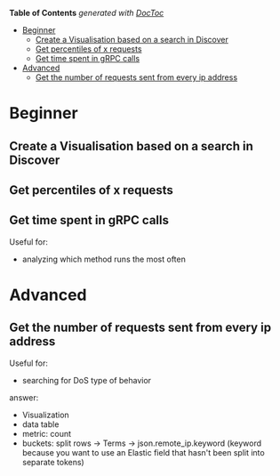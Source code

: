 <!-- START doctoc generated TOC please keep comment here to allow auto update -->
<!-- DON'T EDIT THIS SECTION, INSTEAD RE-RUN doctoc TO UPDATE -->
**Table of Contents**  *generated with [DocToc](https://github.com/thlorenz/doctoc)*

- [Beginner](#beginner)
    - [Create a Visualisation based on a search in Discover](#create-a-visualisation-based-on-a-search-in-discover)
    - [Get percentiles of x requests](#get-percentiles-of-x-requests)
    - [Get time spent in gRPC calls](#get-time-spent-in-grpc-calls)
- [Advanced](#advanced)
    - [Get the number of requests sent from every ip address](#get-the-number-of-requests-sent-from-every-ip-address)

<!-- END doctoc generated TOC please keep comment here to allow auto update -->


# Beginner

## Create a Visualisation based on a search in Discover ##

## Get percentiles of x requests ##

## Get time spent in gRPC calls ##

Useful for:
- analyzing which method runs the most often

# Advanced

## Get the number of requests sent from every ip address

Useful for:
- searching for DoS type of behavior

answer:
- Visualization
- data table
- metric: count
- buckets: split rows -> Terms -> json.remote_ip.keyword   (keyword because you want to use an Elastic field that hasn't been split into separate tokens)
